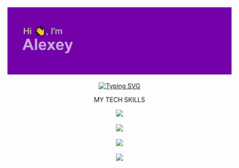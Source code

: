 <img src="/header.png">

<p align="center">
  <a href="https://git.io/typing-svg">
    <img src="https://readme-typing-svg.demolab.com?font=Fira+Code&weight=600&size=25&duration=6000&pause=2000&color=A822F7&background=2E28FF00&center=true&multiline=true&random=false&width=550&lines=TOP+Frontend+student+in+the+world!" alt="Typing SVG" />
  </a>
</p>

<p align="center">MY TECH SKILLS</p>
<p align="center">
  <a href="https://skillicons.dev">
    <img src="https://skillicons.dev/icons?i=vscode,visualstudio,html,css,js,ts,php,react,nodejs,webpack,vite,github&perline=4" />
  </a>
</p>

<p align="center">
  <a href="https://git.io/streak-stats">    
    <img src="https://streak-stats.demolab.com/?user=mitsuhitomeow&theme=dark" />
  </a>
</p>

<p align="center">
  <img src="https://github-readme-stats.vercel.app/api?username=mitsuhitomeow&show_icons=true&theme=synthwave">
</p>

<p align="center">
  <img src="https://www.codewars.com/users/rsschool_976a889da7febe99/badges/large">
</p>
